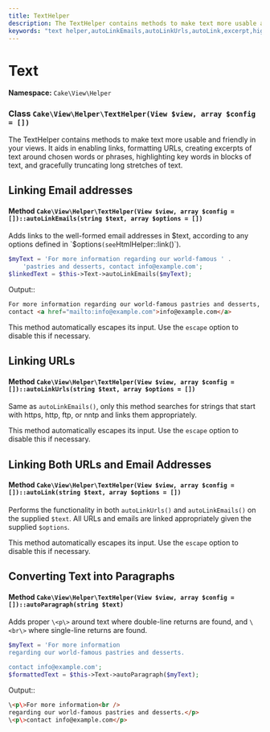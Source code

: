 ```yaml
---
title: TextHelper
description: The TextHelper contains methods to make text more usable and friendly in your views.
keywords: "text helper,autoLinkEmails,autoLinkUrls,autoLink,excerpt,highlight,stripLinks,truncate,string text"
---
```


# Text

**Namespace:** `Cake\View\Helper`

### Class `Cake\View\Helper\TextHelper(View $view, array $config = [])`

The TextHelper contains methods to make text more usable and
friendly in your views. It aids in enabling links, formatting URLs,
creating excerpts of text around chosen words or phrases,
highlighting key words in blocks of text, and gracefully
truncating long stretches of text.

## Linking Email addresses

#### Method `Cake\View\Helper\TextHelper(View $view, array $config = [])::autoLinkEmails(string $text, array $options = [])`

Adds links to the well-formed email addresses in $text, according
to any options defined in `$options` (see
`HtmlHelper::link()`).

```php
$myText = 'For more information regarding our world-famous ' .
    'pastries and desserts, contact info@example.com';
$linkedText = $this->Text->autoLinkEmails($myText);

```

Output::

```html
For more information regarding our world-famous pastries and desserts,
contact <a href="mailto:info@example.com">info@example.com</a>

```

This method automatically escapes its input. Use the `escape`
option to disable this if necessary.

## Linking URLs

#### Method `Cake\View\Helper\TextHelper(View $view, array $config = [])::autoLinkUrls(string $text, array $options = [])`

Same as `autoLinkEmails()`, only this method searches for
strings that start with https, http, ftp, or nntp and links them
appropriately.

This method automatically escapes its input. Use the `escape`
option to disable this if necessary.

## Linking Both URLs and Email Addresses

#### Method `Cake\View\Helper\TextHelper(View $view, array $config = [])::autoLink(string $text, array $options = [])`

Performs the functionality in both `autoLinkUrls()` and
`autoLinkEmails()` on the supplied `$text`. All URLs and emails
are linked appropriately given the supplied `$options`.

This method automatically escapes its input. Use the `escape`
option to disable this if necessary.

## Converting Text into Paragraphs

#### Method `Cake\View\Helper\TextHelper(View $view, array $config = [])::autoParagraph(string $text)`

Adds proper `\<p\>` around text where double-line returns are found, and `\<br\>` where
single-line returns are found.

```php
$myText = 'For more information
regarding our world-famous pastries and desserts.

contact info@example.com';
$formattedText = $this->Text->autoParagraph($myText);

```

Output::

```html
\<p\>For more information<br />
regarding our world-famous pastries and desserts.</p>
\<p\>contact info@example.com</p>
```

<!--@include: ../../core-libraries/text.md-->

